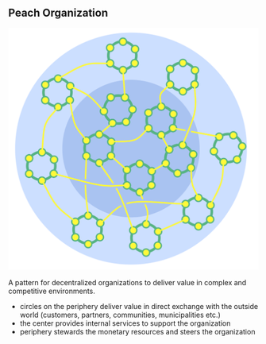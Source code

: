 ## Peach Organization

![right,fit](img/structural-patterns/peach-organization.png)

A pattern for decentralized organizations to deliver value in complex and competitive environments.

-   circles on the periphery deliver value in direct exchange with the outside world (customers, partners, communities, municipalities etc.) 
-   the center provides internal services to support the organization
-   periphery stewards the monetary resources and steers the organization
